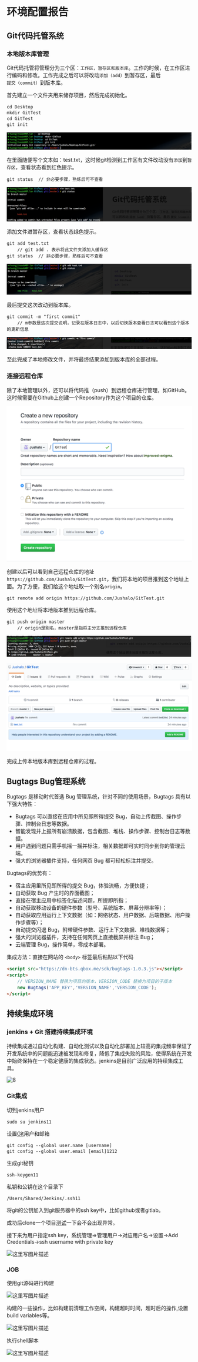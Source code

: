 # 环境配置报告

## Git代码托管系统

### 本地版本库管理

Git代码托管将管理分为三个区：`工作区，暂存区和版本库`。工作的时候，在工作区进行编码和修改。工作完成之后可以将改动`添加（add）`到暂存区，最后`提交（commit）`到版本库。

首先建立一个文件夹用来储存项目，然后完成初始化。

```shell
cd Desktop
mkdir GitTest
cd GitTest
git init
```

![1](https://raw.githubusercontent.com/Jushalo/MarkdownPicture/master/init.png)



在里面随便写个文本如：test.txt，这时候git检测到工作区有文件改动没有`添加`到`暂存区`，查看状态看到红色提示。

```shell
git status  // 非必要步骤，熟练后可不查看
```

![2](https://raw.githubusercontent.com/Jushalo/MarkdownPicture/master/modified.png)



添加文件进暂存区，查看状态绿色提示。

```shell
git add test.txt
	// git add . 表示将此文件夹添加入缓存区
git status  // 非必要步骤，熟练后可不查看
```

![3](https://raw.githubusercontent.com/Jushalo/MarkdownPicture/master/add.png)



最后提交这次改动到版本库。

```shell
git commit -m "first commit"
	// m参数是这次提交说明，记录在版本日志中，以后切换版本查看日志可以看到这个版本的更新信息
```

![3](https://raw.githubusercontent.com/Jushalo/MarkdownPicture/master/commit.png)

至此完成了本地修改文件，并将最终结果添加到版本库的全部过程。



### 连接远程仓库

除了本地管理以外，还可以将代码推（push）到远程仓库进行管理，如GitHub。这时候需要在Github上创建一个Repository作为这个项目的仓库。

![5](https://raw.githubusercontent.com/Jushalo/MarkdownPicture/master/repositories.png)

创建以后可以看到自己远程仓库的地址`https://github.com/Jushalo/GitTest.git`，我们将本地的项目推到这个地址上面。为了方便，我们给这个地址取一个别名`origin`。

```shell
git remote add origin https://github.com/Jushalo/GitTest.git
```

使用这个地址将本地版本推到远程仓库。

```shell
git push origin master
	// origin是别名，master是指将主分支推到远程仓库
```

![6](https://raw.githubusercontent.com/Jushalo/MarkdownPicture/master/push.png)

![7](https://raw.githubusercontent.com/Jushalo/MarkdownPicture/master/push_result.png)



完成上传本地版本库到远程仓库的过程。



## Bugtags Bug管理系统

Bugtags 是移动时代首选 Bug 管理系统，针对不同的使用场景，Bugtags 具有以下强大特性：

- Bugtags 可以直接在应用中所见即所得提交 Bug，自动上传截图、操作步骤、控制台日志等数据。
- 智能发现并上报所有崩溃数据，包含截图、堆栈、操作步骤、控制台日志等数据。
- 用户遇到问题只需手机摇一摇并标注，相关数据即可实时同步到你的管理云端。
- 强大的浏览器插件支持，任何网页 Bug 都可轻松标注并提交。

Bugtags的优势有：

- 宿主应用里所见即所得的提交 Bug，体验流畅，方便快捷；
- 自动获取 Bug 产生时的界面截图；
- 直接在宿主应用中标签化描述问题，所提即所指；
- 自动获取移动设备的硬件参数（型号、系统版本、屏幕分辨率等）；
- 自动获取应用运行上下文数据（如：网络状态、用户数据、后端数据、用户操作步骤等）；
- 自动提交闪退 Bug，附带硬件参数、运行上下文数据、堆栈数据等；
- 强大的浏览器插件，支持在任何网页上直接截屏并标注 Bug；
- 云端管理 Bug，操作简单，零成本部署。




集成方法：直接在网站的 `<body>` 标签最后粘贴以下代码

```html
<script src="https://dn-bts.qbox.me/sdk/bugtags-1.0.3.js"></script>
<script>
    // VERSION_NAME 替换为项目的版本，VERSION_CODE 替换为项目的子版本
    new Bugtags('APP_KEY','VERSION_NAME','VERSION_CODE');
</script>
```



## 持续集成环境

### jenkins + Git 搭建持续集成环境

持续集成通过自动化构建、自动化测试以及自动化部署加上较高的集成频率保证了开发系统中的问题能迅速被发现和修复，降低了集成失败的风险，使得系统在开发中始终保持在一个稳定健康的集成状态。jenkins是目前广泛应用的持续集成工具。

![8](http://images2015.cnblogs.com/blog/412020/201601/412020-20160112195058960-40218296.png)

### Git集成

切到jenkins用户

```
sudo su jenkins11
```

设置[Git](http://lib.csdn.net/base/git)用户和邮箱

```
git config --global user.name [username] 
git config --global user.email [email]1212
```

生成git秘钥

```
ssh-keygen11
```

私钥和公钥在这个目录下

```
/Users/Shared/Jenkins/.ssh11
```

将git的公钥加入到git服务器中的ssh key中，比如github或者gitlab。

成功后clone一个项目[测试](http://lib.csdn.net/base/softwaretest)一下会不会出现异常。

接下来为用户指定ssh key，系统管理=>管理用户->对应用户名->设置->Add Credentials->ssh username with private key

![这里写图片描述](http://img.blog.csdn.net/20160416114038814)

### JOB

使用git源码进行构建

![这里写图片描述](http://img.blog.csdn.net/20160416115110547)

构建的一些操作，比如构建前清理工作空间，构建超时时间，超时后的操作,设置build variables等。

![这里写图片描述](http://img.blog.csdn.net/20160416115232610)

执行shell脚本

![这里写图片描述](http://img.blog.csdn.net/20160416115515798)

